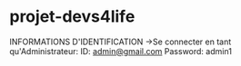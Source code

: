 # projet-devs4life
INFORMATIONS D'IDENTIFICATION
->Se connecter en tant qu'Administrateur:
ID: admin@gmail.com
Password: admin1
